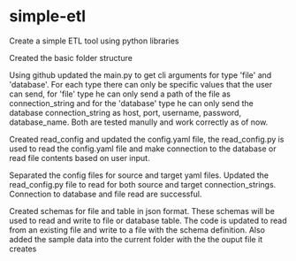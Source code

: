 # simple-etl
Create a simple ETL tool using python libraries

Created the basic folder structure


Using github updated the main.py to get cli arguments for type 'file' and 'database'.
For each type there can only be specific values that the user can send, for 'file' type he can only send a path of the file as connection_string and for the 'database' type he can only send the database connection_string as host, port, username, password, database_name. Both are tested manully and work correctly as of now.


Created read_config and updated the config.yaml file, the read_config.py is used to read the config.yaml file and make connection to the database or read file contents based on user input.


Separated the config files for source and target yaml files.
Updated the read_config.py file to read for both source and target connection_strings.
Connection to database and file read are successful.


Created schemas for file and table in json format.
These schemas will be used to read and write to file or database table.
The code is updated to read from an existing file and write to a file with the schema definition.
Also added the sample data into the current folder with the the ouput file it creates